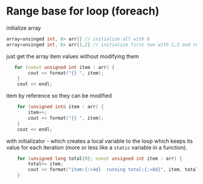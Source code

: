 # Range base for loop (foreach)

initialize array 
```c++
array<unsinged int, 6> arr{} // initialize all with 0
array<unsinged int, 6> arr{1,2} // initialize first two with 1,2 and rest with 0
```


just get the array item values without modifying them
```c++
   for (const unsigned int item : arr) {
        cout << format("{} ", item);
    }
    cout << endl;
```

item by reference so they can be modified
```c++
    for (unsigned int& item : arr) {
        item++;
        cout << format("{} ", item);
    }
    cout << endl;
```

with initializator - which creates a local variable to the loop which keeps its value for each iteration (more or less like a `static` variable in a function).

```c++
    for (unsigned long total{0}; const unsigned int item : arr) {
        total+= item;
        cout << format("item:{:>4d}  running total:{:>8d}", item, total) << endl;
    }
```